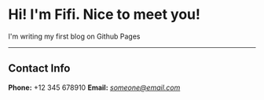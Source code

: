 # Hi! I'm Fifi. Nice to meet you!
I'm writing my first blog on Github Pages
***
## Contact Info
**Phone:** +12 345 678910
**Email:** *someone@email.com* 
